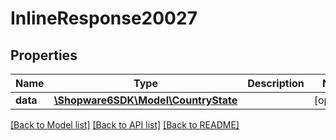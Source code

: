 # InlineResponse20027

## Properties
Name | Type | Description | Notes
------------ | ------------- | ------------- | -------------
**data** | [**\Shopware6SDK\Model\CountryState**](CountryState.md) |  | [optional] 

[[Back to Model list]](../../README.md#documentation-for-models) [[Back to API list]](../../README.md#documentation-for-api-endpoints) [[Back to README]](../../README.md)

